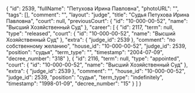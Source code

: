 {
    "id": 2539,
    "fullName": "Петухова Ирина Павловна",
    "photoURL": "",
    "tags": [],
    "comment": "",
    "layout": "judge",
    "title": "Судья Петухова Ирина Павловна",
    "court": null,
    "previousCourt": {
        "id": "10-000-00-52",
        "name": "Высший Хозяйственный Суд"
    },
    "career": [
        {
            "id": 2117,
            "term": null,
            "type": "released",
            "court": {
                "id": "10-000-00-52",
                "name": "Высший Хозяйственный Суд"
            },
            "extra": {
                "judge_id": 2539
            },
            "comment": "по собственному желанию",
            "house_id": "10-000-00-52",
            "judge_id": 2539,
            "position": "судья",
            "term_type": "",
            "timestamp": "2004-07-09",
            "decree_number": "318"
        },
        {
            "id": 2116,
            "term": null,
            "type": "appointed",
            "court": {
                "id": "10-000-00-52",
                "name": "Высший Хозяйственный Суд"
            },
            "extra": {
                "judge_id": 2539
            },
            "comment": "",
            "house_id": "10-000-00-52",
            "judge_id": 2539,
            "position": "судья",
            "term_type": "indefinitely",
            "timestamp": "1998-01-09",
            "decree_number": "15"
        }
    ]
}